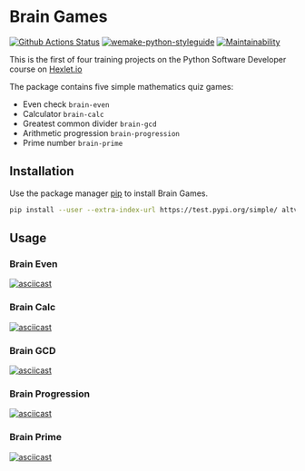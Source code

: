 # Brain Games

[![Github Actions Status](https://github.com/hexlet-boilerplates/python-package/workflows/Python%20CI/badge.svg)](https://github.com/altvec/python-project-lvl1/actions)
[![wemake-python-styleguide](https://img.shields.io/badge/style-wemake-000000.svg)](https://github.com/wemake-services/wemake-python-styleguide)
[![Maintainability](https://api.codeclimate.com/v1/badges/3d69ca3b0d9729538fca/maintainability)](https://codeclimate.com/github/altvec/python-project-lvl1/maintainability)

This is the first of four training projects on the Python Software Developer course on [Hexlet.io](https://ru.hexlet.io/professions/python/projects/49)

The package contains five simple mathematics quiz games:

- Even check `brain-even`
- Calculator `brain-calc`
- Greatest common divider `brain-gcd`
- Arithmetic progression `brain-progression`
- Prime number `brain-prime`

## Installation

Use the package manager [pip](https://pypi.org/project/pip/) to install Brain Games.

```bash
pip install --user --extra-index-url https://test.pypi.org/simple/ altvec-brain-games
```

## Usage

### Brain Even

[![asciicast](https://asciinema.org/a/dDPsZi6CELZB4hVg6ACHOTvfB.svg)](https://asciinema.org/a/dDPsZi6CELZB4hVg6ACHOTvfB)

### Brain Calc

[![asciicast](https://asciinema.org/a/xSRJO4RjLOUyTW9oG36Sfuyyp.svg)](https://asciinema.org/a/xSRJO4RjLOUyTW9oG36Sfuyyp)

### Brain GCD

[![asciicast](https://asciinema.org/a/tiAVnhYNWdJnfnOGHXGs5nNFM.svg)](https://asciinema.org/a/tiAVnhYNWdJnfnOGHXGs5nNFM)

### Brain Progression

[![asciicast](https://asciinema.org/a/6Qs2lCxj9iBGX5xnyb84O9WkC.svg)](https://asciinema.org/a/6Qs2lCxj9iBGX5xnyb84O9WkC)

### Brain Prime

[![asciicast](https://asciinema.org/a/BTX9PLEyJy40XoZlLSCpe3Ih7.svg)](https://asciinema.org/a/BTX9PLEyJy40XoZlLSCpe3Ih7)
